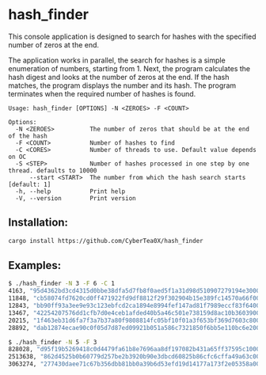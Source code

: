 # hash_finder

This console application is designed to search for hashes with the specified
number of zeros at the end. 

The application works in parallel, the search for hashes is a simple enumeration of numbers,
starting from 1. Next, the program calculates the hash digest and looks at the number of zeros
at the end. If the hash matches, the program displays the number and its hash.
The program terminates when the required number of hashes is found.

```
Usage: hash_finder [OPTIONS] -N <ZEROES> -F <COUNT>

Options:
  -N <ZEROES>          The number of zeros that should be at the end of the hash
  -F <COUNT>           Number of hashes to find
  -C <CORES>           Number of threads to use. Default value depends on OC
  -S <STEP>            Number of hashes processed in one step by one thread. defaults to 10000
      --start <START>  The number from which the hash search starts [default: 1]
  -h, --help           Print help
  -V, --version        Print version
```

## Installation:
```bash
cargo install https://github.com/CyberTea0X/hash_finder
```

## Examples:

```bash
$ ./hash_finder -N 3 -F 6 -C 1
4163, "95d4362bd3cd4315d0bbe38dfa5d7fb8f0aed5f1a31d98d510907279194e3000"
11848, "cb58074fd7620cd0ff471922fd9df8812f29f302904b15e389fc14570a66f000"
12843, "bb90ff93a3ee9e93c123ebfcd2ca1894e8994fef147ad81f7989eccf83f64000"
13467, "42254207576dd1cfb7d0e4ceb1afded40b5a46c501e738159d8ac10b36039000"
20215, "1f463eb31d6fa7f3a7b37a80f9808814fc05bf10f01a3f653bf369d7603c8000"
28892, "dab12874ecae90c0f05d7d87ed09921b051a586c7321850f6bb5e110bc6e2000"
```

```bash
$ ./hash_finder -N 5 -F 3
828028, "d95f19b5269418c0d4479fa61b8e7696aa8df197082b431a65ff37595c100000"
2513638, "862d4525b0b60779d257be2b3920b90e3dbcd60825b86cfc6cffa49a63c00000"
3063274, "277430daee71c67b356dbb81bb0a39b6d53efd19d14177a173f2e05358a00000"
```
